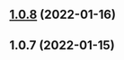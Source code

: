 <a name="1.0.8"></a>
## [1.0.8](https://github.com/saffari-m/videojs-vast/compare/v1.0.7...v1.0.8) (2022-01-16)

<a name="1.0.7"></a>
## 1.0.7 (2022-01-15)

